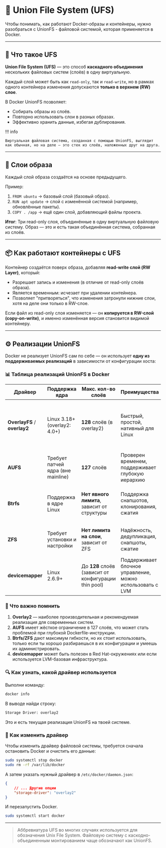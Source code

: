 # 📁 Union File System (UFS)
<!--markdownlint-disable MD046-->

Чтобы понимать, как работают Docker-образы и контейнеры, нужно разобраться с UnionFS - файловой системой, которая применяется в Docker.

---

## 🔹 Что такое UFS

**Union File System (UFS)** — это способ **каскадного объединения** нескольких файловых систем (слоёв) в одну виртуальную.

Каждый слой может быть как `read-only`, так и `read-write`, но в рамках одного контейнера изменения допускаются **только в верхнем (RW) слое**.

В Docker UnionFS позволяет:

- Собирать образы из слоёв.
- Повторно использовать слои в разных образах.
- Эффективно хранить данные, избегая дублирования.

!!! info

    Виртуальная файловая система, созданная с помощью UnionFS, выглядит как обычная, но на деле — это стек из слоёв, наложенных друг на друга.

---

## 🔢 Слои образа

Каждый слой образа создаётся на основе предыдущего.

Пример:

1. `FROM ubuntu` → базовый слой (базовый образ).
2. `RUN apt update` → слой с изменённой системой (например, обновлённые пакеты).
3. `COPY . /app` → ещё один слой, добавляющий файлы проекта.

**Итог**: Три read-only слоя, объединённые в одну виртуальную файловую систему.
Образ — это и есть такая объединённая система, собранная из слоёв.

---

## 📦 Как работают контейнеры с UFS

Контейнер создаётся поверх образа, добавляя **read-write слой (RW Layer)**, который:

- Разрешает запись и изменения (в отличие от read-only слоёв образа).
- Является временным: исчезает при удалении контейнера.
- Позволяет "притворяться", что изменения затронули нижние слои, хотя на деле они только в RW-слое.

Если файл из read-only слоя изменяется — он **копируется в RW-слой (copy-on-write)**, и именно изменённая версия становится видимой контейнеру.

---

## ⚙️ Реализации UnionFS

Docker не реализует UnionFS сам по себе — он использует **одну из поддерживаемых реализаций** в зависимости от конфигурации хоста:

### 📊 Таблица реализаций UnionFS в Docker

| Драйвер                      | Поддержка ядра                     | Макс. кол-во слоёв                                   | Преимущества                                              | Недостатки                                                                            | Когда использовать                              |
| ---------------------------- | ---------------------------------- | ---------------------------------------------------- | --------------------------------------------------------- | ------------------------------------------------------------------------------------- | ----------------------------------------------- |
| **OverlayFS** / **overlay2** | Linux 3.18+ (overlay2: 4.0+)       | **128** слоёв (в overlay2)                           | Быстрый, простой, нативный для Linux                      | overlay (старый) не поддерживает директории с whiteout-файлами, overlay2 — исправляет | ✅ Рекомендуется по умолчанию                    |
| **AUFS**                     | Требует патчей ядра (вне mainline) | **127** слоёв                                        | Проверен временем, поддерживает глубокую иерархию         | Не входит в основное ядро, сложная настройка                                          | Только если необходима совместимость или legacy |
| **Btrfs**                    | Поддержка в ядре Linux             | **Нет явного лимита**, зависит от структуры          | Поддержка снапшотов, клонирования, сжатия                 | Требует Btrfs как основной ФС, может быть нестабильным под нагрузкой                  | Если нужна продвинутая работа с образами        |
| **ZFS**                      | Требует установки и настройки      | **Нет лимита на слои**, зависит от ZFS               | Надёжность, дедупликация, снапшоты, сжатие                | Сложность настройки, не во всех дистрибутивах доступен                                | Продвинутые случаи, требующие надёжности        |
| **devicemapper**             | Linux 2.6.9+                       | До **128** слоёв (зависит от конфигурации thin pool) | Поддерживает блочное управление, можно использовать с LVM | Медленный, сложный в управлении, требует тонкой настройки                             | Легаси или специфические окружения              |

### 🔎 Что важно помнить

1. **Overlay2** — наиболее производительная и рекомендуемая реализация для современных систем.
2. **AUFS** имеет жёсткое ограничение в 127 слоёв, что может стать проблемой при глубокой Dockerfile-инструкции.
3. **Btrfs/ZFS** дают максимум гибкости, но их стоит использовать, только если ты хорошо разбираешься в их конфигурации и умеешь их администрировать.
4. **devicemapper** может быть полезен в Red Hat-окружениях или если используется LVM-базовая инфраструктура.

### 🔍 Как узнать, какой драйвер используется

Выполни команду:

```bash
docker info
```

В выводе найди строку:

```bash
Storage Driver: overlay2
```

Это и есть текущая реализация UnionFS на твоей системе.

### 🔁 Как изменить драйвер

Чтобы изменить драйвер файловой системы, требуется сначала остановить Docker и очистить его данные:

```bash
sudo systemctl stop docker
sudo rm -rf /var/lib/docker
```

А затем указать нужный драйвер в `/etc/docker/daemon.json`:

```json
{
    // ... Другие опции
    "storage-driver": "overlay2"
}
```

И перезапустить Docker.

```bash
sudo systemctl start docker
```

---

> Аббревиатура UFS во многих случаях используется для обозначения Unix File System.
> Файловую систему с каскодно-объединенным монтированием чаще обозначают как UnionFS.
